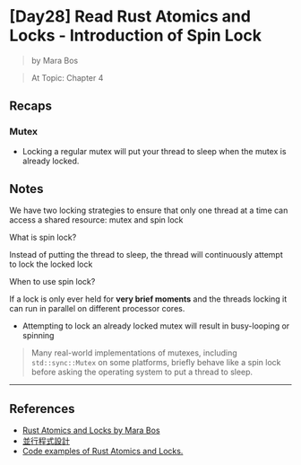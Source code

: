 # [Day28] Read Rust Atomics and Locks - Introduction of Spin Lock

> by Mara Bos

> At Topic: Chapter 4

## Recaps

### Mutex

- Locking a regular mutex will put your thread to sleep when the mutex is already locked.

## Notes

We have two locking strategies to ensure that only one thread at a time can access a shared resource: mutex and spin lock

What is spin lock?

Instead of putting the thread to sleep, the thread will continuously attempt to lock the locked lock

When to use spin lock?

If a lock is only ever held for **very brief moments** and the threads locking it can run in parallel on different processor cores.

- Attempting to lock an already locked mutex will result in busy-looping or spinning

>  Many real-world implementations of mutexes, including `std::sync::Mutex` on some platforms, briefly behave like a spin lock before asking the operating system to put a thread to sleep.

---

## References

- [Rust Atomics and Locks by Mara Bos](https://marabos.nl/atomics/)
- [並行程式設計](https://hackmd.io/@sysprog/concurrency/https%3A%2F%2Fhackmd.io%2F%40sysprog%2FS1AMIFt0D)
- [Code examples of Rust Atomics and Locks.](https://github.com/m-ou-se/rust-atomics-and-locks)
